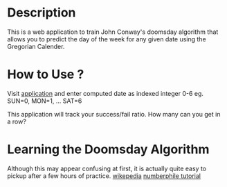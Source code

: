 # Description
This is a web application to train John Conway's doomsday algorithm that allows you to predict the day of the week for any given date using the Gregorian Calender. 

# How to Use ?
Visit [application]() and enter computed date as indexed integer 0-6 
eg. SUN=0, MON=1, ... SAT=6

This application will track your success/fail ratio. How many can you get in a row?

# Learning the Doomsday Algorithm
Although this may appear confusing at first, it is actually quite easy to pickup after a few hours of practice. 
[wikepedia](https://en.wikipedia.org/wiki/Doomsday_rule)
[numberphile tutorial](https://www.youtube.com/watch?v=z2x3SSBVGJU)
